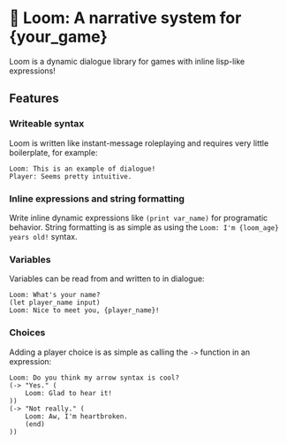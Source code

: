 # 🧶 Loom: A narrative system for {your_game}
Loom is a dynamic dialogue library for games with inline lisp-like expressions!

## Features
### Writeable syntax
Loom is written like instant-message roleplaying and requires very little boilerplate, for example:
```
Loom: This is an example of dialogue!
Player: Seems pretty intuitive.
```

### Inline expressions and string formatting
Write inline dynamic expressions like `(print var_name)` for programatic behavior. String formatting is as simple as using the `Loom: I'm {loom_age} years old!` syntax.

### Variables
Variables can be read from and written to in dialogue:
```
Loom: What's your name?
(let player_name input)
Loom: Nice to meet you, {player_name}!
```

### Choices
Adding a player choice is as simple as calling the `->` function in an expression:
```
Loom: Do you think my arrow syntax is cool?
(-> "Yes." (
    Loom: Glad to hear it!
))
(-> "Not really." (
    Loom: Aw, I'm heartbroken.
    (end)
))
```

